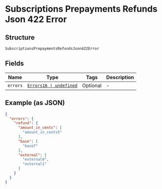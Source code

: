
# Subscriptions Prepayments Refunds Json 422 Error

## Structure

`SubscriptionsPrepaymentsRefundsJson422Error`

## Fields

| Name | Type | Tags | Description |
|  --- | --- | --- | --- |
| `errors` | [`Errors16 \| undefined`](../../doc/models/errors-16.md) | Optional | - |

## Example (as JSON)

```json
{
  "errors": {
    "refund": {
      "amount_in_cents": [
        "amount_in_cents5"
      ],
      "base": [
        "base7"
      ],
      "external": [
        "external0",
        "external1"
      ]
    }
  }
}
```

